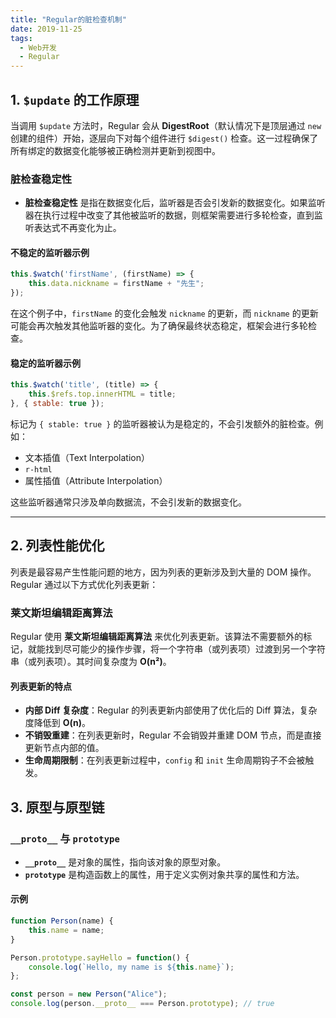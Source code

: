 ```yaml
---
title: "Regular的脏检查机制"
date: 2019-11-25
tags:
  - Web开发
  - Regular
---
```


## 1. `$update` 的工作原理

当调用 `$update` 方法时，Regular 会从 **DigestRoot**（默认情况下是顶层通过 `new` 创建的组件）开始，逐层向下对每个组件进行 `$digest()` 检查。这一过程确保了所有绑定的数据变化能够被正确检测并更新到视图中。

### 脏检查稳定性

- **脏检查稳定性** 是指在数据变化后，监听器是否会引发新的数据变化。如果监听器在执行过程中改变了其他被监听的数据，则框架需要进行多轮检查，直到监听表达式不再变化为止。
  
#### 不稳定的监听器示例

```javascript
this.$watch('firstName', (firstName) => {
    this.data.nickname = firstName + "先生";
});
```

在这个例子中，`firstName` 的变化会触发 `nickname` 的更新，而 `nickname` 的更新可能会再次触发其他监听器的变化。为了确保最终状态稳定，框架会进行多轮检查。

#### 稳定的监听器示例

```javascript
this.$watch('title', (title) => {
    this.$refs.top.innerHTML = title;
}, { stable: true });
```

标记为 `{ stable: true }` 的监听器被认为是稳定的，不会引发额外的脏检查。例如：
- 文本插值（Text Interpolation）
- `r-html`
- 属性插值（Attribute Interpolation）

这些监听器通常只涉及单向数据流，不会引发新的数据变化。

---

## 2. 列表性能优化

列表是最容易产生性能问题的地方，因为列表的更新涉及到大量的 DOM 操作。Regular 通过以下方式优化列表更新：

### 莱文斯坦编辑距离算法

Regular 使用 **莱文斯坦编辑距离算法** 来优化列表更新。该算法不需要额外的标记，就能找到尽可能少的操作步骤，将一个字符串（或列表项）过渡到另一个字符串（或列表项）。其时间复杂度为 **O(n²)**。

#### 列表更新的特点

- **内部 Diff 复杂度**：Regular 的列表更新内部使用了优化后的 Diff 算法，复杂度降低到 **O(n)**。
- **不销毁重建**：在列表更新时，Regular 不会销毁并重建 DOM 节点，而是直接更新节点内部的值。
- **生命周期限制**：在列表更新过程中，`config` 和 `init` 生命周期钩子不会被触发。

## 3. 原型与原型链

### `__proto__` 与 `prototype`

- **`__proto__`** 是对象的属性，指向该对象的原型对象。
- **`prototype`** 是构造函数上的属性，用于定义实例对象共享的属性和方法。

#### 示例

```javascript
function Person(name) {
    this.name = name;
}

Person.prototype.sayHello = function() {
    console.log(`Hello, my name is ${this.name}`);
};

const person = new Person("Alice");
console.log(person.__proto__ === Person.prototype); // true
```

